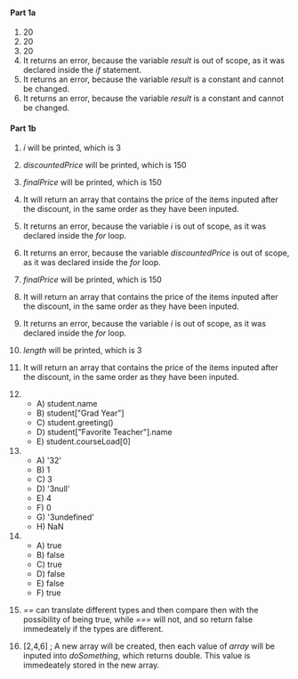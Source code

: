 #### Part 1a

1. 20
2. 20
3. 20
4. It returns an error, because the variable *result* is out of scope, as it was declared inside the *if* statement.
5. It returns an error, because the variable *result* is a constant and cannot be changed.
6. It returns an error, because the variable *result* is a constant and cannot be changed.

#### Part 1b

1. *i* will be printed, which is 3
2. *discountedPrice* will be printed, which is 150
3. *finalPrice* will be printed, which is 150
4. It will return an array that contains the price of the items inputed after the discount, in the same order as they have been inputed.
5. It returns an error, because the variable *i* is out of scope, as it was declared inside the *for* loop.
6. It returns an error, because the variable *discountedPrice* is out of scope, as it was declared inside the *for* loop.
7. *finalPrice* will be printed, which is 150
8. It will return an array that contains the price of the items inputed after the discount, in the same order as they have been inputed.
9. It returns an error, because the variable *i* is out of scope, as it was declared inside the *for* loop.
10. *length* will be printed, which is 3
11. It will return an array that contains the price of the items inputed after the discount, in the same order as they have been inputed.
12. - A) student.name
    - B) student["Grad Year"]
    - C) student.greeting()
    - D) student["Favorite Teacher"].name
    - E) student.courseLoad[0]
13. - A) '32'
    - B) 1
    - C) 3
    - D) '3null'
    - E) 4
    - F) 0
    - G) '3undefined'
    - H) NaN
14. - A) true
    - B) false
    - C) true
    - D) false
    - E) false
    - F) true
15. *==* can translate different types and then compare then with the possibility of being true, while *===* will not, and so return false immedeately if the types are different.

17. [2,4,6] ; A new array will be created, then each value of *array* will be inputed into *doSomething*, which returns double. This value is immedeately stored in the new array.  
